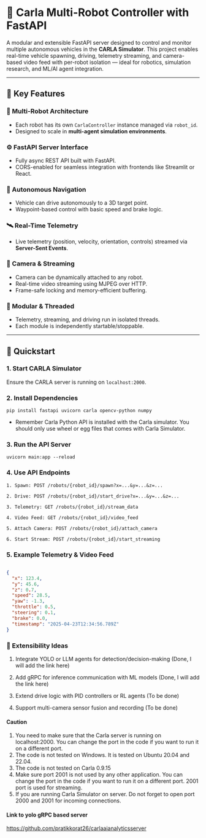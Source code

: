 # 🚗 Carla Multi-Robot Controller with FastAPI

A modular and extensible FastAPI server designed to control and monitor multiple autonomous vehicles in the **CARLA Simulator**. This project enables real-time vehicle spawning, driving, telemetry streaming, and camera-based video feed with per-robot isolation — ideal for robotics, simulation research, and ML/AI agent integration.

---

## 🌟 Key Features

### 🔁 Multi-Robot Architecture
- Each robot has its own `CarlaController` instance managed via `robot_id`.
- Designed to scale in **multi-agent simulation environments**.

### ⚙️ FastAPI Server Interface
- Fully async REST API built with FastAPI.
- CORS-enabled for seamless integration with frontends like Streamlit or React.

### 🧭 Autonomous Navigation
- Vehicle can drive autonomously to a 3D target point.
- Waypoint-based control with basic speed and brake logic.

### 🛰 Real-Time Telemetry
- Live telemetry (position, velocity, orientation, controls) streamed via **Server-Sent Events**.

### 🎥 Camera & Streaming
- Camera can be dynamically attached to any robot.
- Real-time video streaming using MJPEG over HTTP.
- Frame-safe locking and memory-efficient buffering.

### 🧵 Modular & Threaded
- Telemetry, streaming, and driving run in isolated threads.
- Each module is independently startable/stoppable.

---

## 🚀 Quickstart

### 1. Start CARLA Simulator
Ensure the CARLA server is running on `localhost:2000`.

### 2. Install Dependencies
```
pip install fastapi uvicorn carla opencv-python numpy
```
* Remember Carla Python API is installed with the Carla simulator. You should only use wheel or egg files that comes with Carla Simulator.

### 3. Run the API Server
```
uvicorn main:app --reload
```

### 4. Use API Endpoints
```
1. Spawn: POST /robots/{robot_id}/spawn?x=...&y=...&z=...

2. Drive: POST /robots/{robot_id}/start_drive?x=...&y=...&z=...

3. Telemetry: GET /robots/{robot_id}/stream_data

4. Video Feed: GET /robots/{robot_id}/video_feed

5. Attach Camera: POST /robots/{robot_id}/attach_camera

6. Start Stream: POST /robots/{robot_id}/start_streaming
```

### 5. Example Telemetry & Video Feed

```json

{
  "x": 123.4,
  "y": 45.6,
  "z": 0.7,
  "speed": 28.5,
  "yaw": -1.3,
  "throttle": 0.5,
  "steering": 0.1,
  "brake": 0.0,
  "timestamp": "2025-04-23T12:34:56.789Z"
}
```

### 🧩 Extensibility Ideas
1. Integrate YOLO or LLM agents for detection/decision-making (Done, I will add the link here)

2. Add gRPC for inference communication with ML models (Done, I will add the link here)

3. Extend drive logic with PID controllers or RL agents (To be done)

4. Support multi-camera sensor fusion and recording (To be done)


#### Caution
1. You need to make sure that the Carla server is running on localhost:2000. You can change the port in the code if you want to run it on a different port.
2. The code is not tested on Windows. It is tested on Ubuntu 20.04 and 22.04.
3. The code is not tested on Carla 0.9.15
4. Make sure port 2001 is not used by any other application. You can change the port in the code if you want to run it on a different port. 2001 port is used for streaming.
5. If you are running Carla Simulator on server. Do not forget to open port 2000 and 2001 for incoming connections.
#### Link to yolo gRPC based server

https://github.com/pratikkorat26/carlaaianalyticsserver

